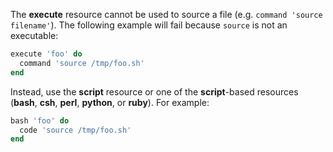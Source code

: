 The **execute** resource cannot be used to source a file (e.g.
`command 'source filename'`). The following example will fail because
`source` is not an executable:

``` ruby
execute 'foo' do
  command 'source /tmp/foo.sh'
end
```

Instead, use the **script** resource or one of the **script**-based
resources (**bash**, **csh**, **perl**, **python**, or **ruby**). For
example:

``` ruby
bash 'foo' do
  code 'source /tmp/foo.sh'
end
```